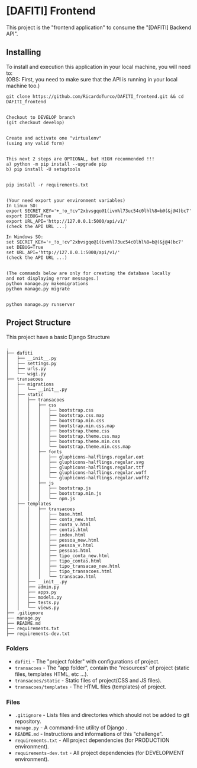 # [DAFITI] Frontend
This project is the "frontend application" to consume the "[DAFITI] Backend API".   

## Installing

To install and execution this application in your local machine, you will need to:  
(OBS: First, you need to make sure that the API is running in your local machine too.)


```
git clone https://github.com/RicardoTurco/DAFITI_frontend.git && cd DAFITI_frontend


Checkout to DEVELOP branch
(git checkout develop)


Create and activate one "virtualenv"
(using any valid form) 


This next 2 steps are OPTIONAL, but HIGH recommended !!!
a) python -m pip install --upgrade pip
b) pip install -U setuptools


pip install -r requirements.txt


(Your need export your environment variables)
In Linux SO:
export SECRET_KEY='+_!o_!cv^2xbvsgqo@1(ivm%l73uc54c0lhl%8=b@(&j@4)bc7'
export DEBUG=True
export URL_API='http://127.0.0.1:5000/api/v1/'
(check the API URL ...)

In Windows SO:
set SECRET_KEY='+_!o_!cv^2xbvsgqo@1(ivm%l73uc54c0lhl%8=b@(&j@4)bc7'
set DEBUG=True
set URL_API='http://127.0.0.1:5000/api/v1/'
(check the API URL ...)


(The commands below are only for creating the database locally  
and not displaying error messages.)
python manage.py makemigrations
python manage.py migrate


python manage.py runserver
```

## Project Structure

This project have a basic Django Structure
```
.
├── dafiti
│   ├── __init__.py
│   ├── settings.py
│   ├── urls.py
│   └── wsgi.py
├── transacoes
│   ├── migrations
│   │   └── __init__.py
│   ├── static
│   │   ├── transacoes
│   │   │   ├── css
│   │   │   │   ├── bootstrap.css
│   │   │   │   ├── bootstrap.css.map
│   │   │   │   ├── bootstrap.min.css
│   │   │   │   ├── bootstrap.min.css.map
│   │   │   │   ├── bootstrap.theme.css
│   │   │   │   ├── bootstrap.theme.css.map
│   │   │   │   ├── bootstrap.theme.min.css
│   │   │   │   └── bootstrap.theme.min.css.map
│   │   │   ├── fonts
│   │   │   │   ├── gluphicons-halflings.regular.eot
│   │   │   │   ├── gluphicons-halflings.regular.svg
│   │   │   │   ├── gluphicons-halflings.regular.ttf
│   │   │   │   ├── gluphicons-halflings.regular.woff
│   │   │   │   └── gluphicons-halflings.regular.woff2
│   │   │   ├── js
│   │   │   │   ├── bootstrap.js
│   │   │   │   ├── bootstrap.min.js
│   │   │   │   └── npm.js
│   ├── templates
│   │   │   ├── transacoes
│   │   │   │   ├── base.html
│   │   │   │   ├── conta_new.html
│   │   │   │   ├── conta_v.html
│   │   │   │   ├── contas.html
│   │   │   │   ├── index.html
│   │   │   │   ├── pessoa_new.html
│   │   │   │   ├── pessoa_v.html
│   │   │   │   ├── pessoas.html
│   │   │   │   ├── tipo_conta_new.html
│   │   │   │   ├── tipo_contas.html
│   │   │   │   ├── tipo_transacao_new.html
│   │   │   │   ├── tipo_transacoes.html
│   │   │   │   └── transacao.html
│   │   ├── __init__.py
│   │   ├── admin.py
│   │   ├── apps.py
│   │   ├── models.py
│   │   ├── tests.py
│   │   └── views.py
├── .gitignore
├── manage.py
├── README.md
├── requirements.txt
├── requirements-dev.txt

```

### Folders

* `dafiti` - The "project folder" with configurations of project.
* `transacoes` - The "app folder", contain the "resources" of project (static files, templates HTML, etc ...).
* `transacoes/static` - Static files of project(CSS and JS files).
* `transacoes/templates` - The HTML files (templates) of project.

### Files

* `.gitignore` - Lists files and directories which should not be added to git repository.
* `manage.py` - A command-line utility of Django .
* `README.md` - Instructions and informations of this "challenge".
* `requirements.txt` - All project dependencies (for PRODUCTION environment).
* `requirements-dev.txt` - All project dependencies (for DEVELOPMENT environment).
